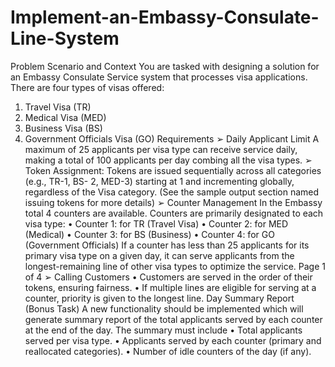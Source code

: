 # Implement-an-Embassy-Consulate-Line-System
Problem Scenario and Context 
You are tasked with designing a solution for an Embassy Consulate Service system that processes visa 
applications. There are four types of visas offered: 
1. Travel Visa (TR) 
2. Medical Visa (MED) 
3. Business Visa (BS) 
4. Government Officials Visa (GO) 
Requirements 
➢ Daily Applicant Limit 
A maximum of 25 applicants per visa type can receive service daily, making a total of 100 
applicants per day combing all the visa types. 
➢ Token Assignment: 
Tokens are issued sequentially across all categories (e.g., TR-1, BS- 2, MED-3) starting at 1 and 
incrementing globally, regardless of the Visa category. (See the sample output section named 
issuing tokens for more details) 
➢ Counter Management 
In the Embassy total 4 counters are available. Counters are primarily designated to each visa type: 
• Counter 1: for TR (Travel Visa) 
• Counter 2: for MED (Medical) 
• Counter 3: for BS (Business) 
• Counter 4: for GO (Government Officials) 
If a counter has less than 25 applicants for its primary visa type on a given day, it can serve applicants 
from the longest-remaining line of other visa types to optimize the service. 
Page 1 of 4 
➢ Calling Customers 
• Customers are served in the order of their tokens, ensuring fairness. 
• If multiple lines are eligible for serving at a counter, priority is given to the longest line. 
Day Summary Report (Bonus Task) 
A new functionality should be implemented which will generate summary report of the total applicants served 
by each counter at the end of the day. The summary must include 
• Total applicants served per visa type. 
• Applicants served by each counter (primary and reallocated categories). 
• Number of idle counters of the day (if any).

